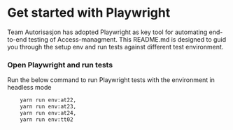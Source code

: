 # Get started with Playwright 
Team Autorisasjon has adopted Playwright as key tool for automating end-to-end testing of Access-managment. This README.md is designed to guid you through the setup env and run tests against different test environment. 

### Open Playwright and run tests

Run the below command to run Playwright tests with the environment in headless mode

```cmd
    yarn run env:at22,
    yarn run env:at23,
    yarn run env:at24,
    yarn run env:tt02  
```
